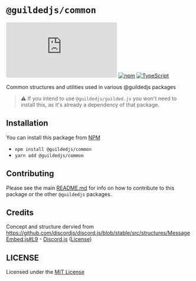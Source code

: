 # `@guildedjs/common`  

[![GitHub](https://img.shields.io/github/license/guildedjs/guilded.js)](https://github.com/zaida04/guilded.js/blob/main/LICENSE)
[![npm](https://img.shields.io/npm/v/@guildedjs/common?color=crimson&logo=npm)](https://www.npmjs.com/package/@guildedjs/common)
[![TypeScript](https://github.com/zaida04/guilded.js/actions/workflows/typescript.yml/badge.svg)](https://github.com/zaida04/guilded.js/actions/workflows/typescript.yml)

Common structures and utilities used in various @guildedjs packages

> ⚠️ If you intend to use `@guildedjs/guilded.js` you won't need to install this, as it's already a dependency of that package.

## Installation
You can install this package from [NPM](https://www.npmjs.com/package/@guildedjs/common)
- `npm install @guildedjs/common`  
- `yarn add @guildedjs/common`

## Contributing
Please see the main [README.md](https://github.com/zaida04/guilded.js) for info on how to contribute to this package or the other `@guildedjs` packages.

## Credits
Concept and structure dervied from https://github.com/discordjs/discord.js/blob/stable/src/structures/MessageEmbed.js#L9 - [Discord.js](https://github.com/discordjs/discord.js) ([License](https://github.com/discordjs/discord.js/blob/stable/LICENSE))
  
## LICENSE
Licensed under the [MIT License](https://github.com/zaida04/guilded.js/blob/main/LICENSE)
  